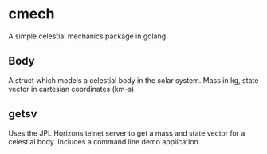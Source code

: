 # cmech
A simple celestial mechanics package in golang

## Body
A struct which models a celestial body in the solar system.
Mass in kg, state vector in cartesian coordinates (km-s).

## getsv
Uses the JPL Horizons telnet server to get a mass and state vector for a celestial body.  Includes a command line demo application.

